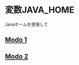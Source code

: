 # 変数JAVA_HOME

Javaホームを使用して

## [Modo 1](https://github.com/ghsumiyasu/Java-Basico/blob/main/README-Home-modo1-br-pt.md)
## [Modo 2](https://github.com/ghsumiyasu/Java-Basico/blob/main/README-Home-modo2-br-pt.md)

